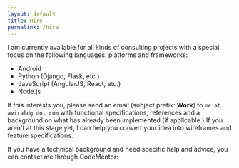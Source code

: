 ```yaml
---
layout: default
title: Hire
permalink: /hire
---
```


I am currently available for all kinds of consulting projects with a special focus on the following languages, platforms and frameworks:

- Android
- Python (Django, Flask, etc.)
- JavaScript (AngularJS, React, etc.)
- Node.js

If this interests you, please send an email (subject prefix: **Work**) to `me at
aviraldg dot com` with functional specifications, references and a background on
what has already been implemented (if applicable.) If you aren't at this stage
yet, I can help you convert your idea into wireframes and feature
specifications.

If you have a technical background and need specific help and advice, you can contact me through CodeMentor:

<style>
.cm-badge {
width: auto !important;
}
</style>
<script data-codementor="aviraldg" data-style="badge" data-theme="dark" src="https://cdn.codementor.io/assets/badge.js"></script>
